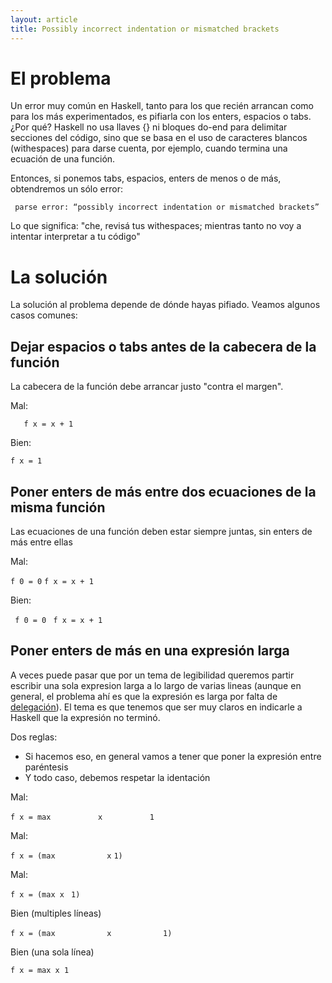 ```yaml
---
layout: article
title: Possibly incorrect indentation or mismatched brackets
---
```

El problema
===========

Un error muy común en Haskell, tanto para los que recién arrancan como para los más experimentados, es pifiarla con los enters, espacios o tabs. ¿Por qué? Haskell no usa llaves {} ni bloques do-end para delimitar secciones del código, sino que se basa en el uso de caracteres blancos (withespaces) para darse cuenta, por ejemplo, cuando termina una ecuación de una función.

Entonces, si ponemos tabs, espacios, enters de menos o de más, obtendremos un sólo error:

` parse error: “possibly incorrect indentation or mismatched brackets”`

Lo que significa: "che, revisá tus withespaces; mientras tanto no voy a intentar interpretar a tu código"

La solución
===========

La solución al problema depende de dónde hayas pifiado. Veamos algunos casos comunes:

Dejar espacios o tabs antes de la cabecera de la función
--------------------------------------------------------

La cabecera de la función debe arrancar justo "contra el margen".

Mal:

`   f x = x + 1`

Bien:

`f x = 1`

Poner enters de más entre dos ecuaciones de la misma función
------------------------------------------------------------

Las ecuaciones de una función deben estar siempre juntas, sin enters de más entre ellas

Mal:

`f 0 = 0`
`f x = x + 1`

Bien:

` f 0 = 0`
` f x = x + 1`

Poner enters de más en una expresión larga
------------------------------------------

A veces puede pasar que por un tema de legibilidad queremos partir escribir una sola expresion larga a lo largo de varias lineas (aunque en general, el problema ahí es que la expresión es larga por falta de [delegación](delegacion.md)). El tema es que tenemos que ser muy claros en indicarle a Haskell que la expresión no terminó.

Dos reglas:

-   Si hacemos eso, en general vamos a tener que poner la expresión entre paréntesis
-   Y todo caso, debemos respetar la identación

Mal:

`f x = max`
`          x`
`          1`

Mal:

`f x = (max`
`           x`
`1)`

Mal:

`f x = (max x `
`1)`

Bien (multiples líneas)

`f x = (max`
`           x`
`           1)`

Bien (una sola línea)

`f x = max x 1`
